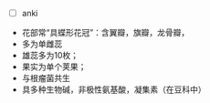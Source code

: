 * [ ] anki
* 花部常“具蝶形花冠”：含翼瓣，旗瓣，龙骨瓣，
* 多为单雌蕊
* 雄蕊多为10枚；
* 果实为单个荚果；
* 与根瘤菌共生
* 具多种生物碱，非极性氨基酸，凝集素（在豆科中）
